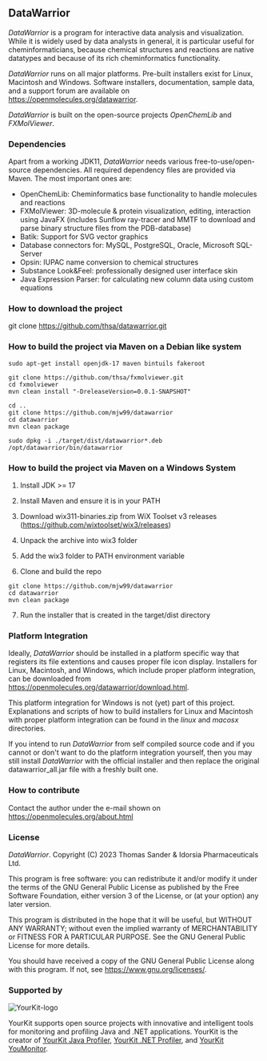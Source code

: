 ## DataWarrior
*DataWarrior* is a program for interactive data analysis and visualization. While it is
widely used by data analysts in general, it is particular useful for cheminformaticians,
because chemical structures and reactions are native datatypes and because of its rich
cheminformatics functionality.

*DataWarrior* runs on all major platforms. Pre-built installers exist for Linux, Macintosh and Windows.
Software installers, documentation, sample data, and a support forum are available on
https://openmolecules.org/datawarrior.

*DataWarrior* is built on the open-source projects *OpenChemLib* and *FXMolViewer*. 

### Dependencies
Apart from a working JDK11, *DataWarrior* needs various free-to-use/open-source dependencies.
All required dependency files are provided via Maven.
The most important ones are:
* OpenChemLib: Cheminformatics base functionality to handle molecules and reactions
* FXMolViewer: 3D-molecule & protein visualization, editing, interaction using JavaFX
  (includes Sunflow ray-tracer and MMTF to download and parse binary structure files from the PDB-database)
* Batik: Support for SVG vector graphics
* Database connectors for: MySQL, PostgreSQL, Oracle, Microsoft SQL-Server
* Opsin: IUPAC name conversion to chemical structures
* Substance Look&Feel: professionally designed user interface skin
* Java Expression Parser: for calculating new column data using custom equations

### How to download the project
git clone https://github.com/thsa/datawarrior.git

### How to build the project via Maven on a Debian like system
```
sudo apt-get install openjdk-17 maven bintuils fakeroot

git clone https://github.com/thsa/fxmolviewer.git
cd fxmolviewer
mvn clean install "-DreleaseVersion=0.0.1-SNAPSHOT"

cd ..
git clone https://github.com/mjw99/datawarrior
cd datawarrior
mvn clean package

sudo dpkg -i ./target/dist/datawarrior*.deb
/opt/datawarrior/bin/datawarrior
```
### How to build the project via Maven on a Windows System
1) Install JDK >= 17 
2) Install Maven and ensure it is in your PATH
3) Download wix311-binaries.zip from WiX Toolset v3 releases  
(https://github.com/wixtoolset/wix3/releases) 
4) Unpack the archive into wix3 folder 
5) Add the wix3 folder to PATH environment variable

6) Clone and build the repo
```
git clone https://github.com/mjw99/datawarrior
cd datawarrior
mvn clean package
```
7) Run the installer that is created in the target/dist directory


### Platform Integration
Ideally, *DataWarrior* should be installed in a platform specific way that registers its file
extentions and causes proper file icon display. Installers for Linux, Macintosh, and Windows,
which include proper platform integration, can be downloaded from
https://openmolecules.org/datawarrior/download.html.

This platform integration for Windows is not (yet) part of this project. Explanations and
scripts of how to build installers for Linux and Macintosh with proper platform integration
can be found in the *linux* and *macosx* directories.

If you intend to run *DataWarrior* from self compiled source code and if you cannot or don't
want to do the platform integration yourself, then you may still install *DataWarrior* with the
official installer and then replace the original datawarrior_all.jar file with a freshly
built one.

### How to contribute
Contact the author under the e-mail shown on https://openmolecules.org/about.html


### License
*DataWarrior*. Copyright (C) 2023 Thomas Sander & Idorsia Pharmaceuticals Ltd.

This program is free software: you can redistribute it and/or modify
it under the terms of the GNU General Public License as published by
the Free Software Foundation, either version 3 of the License, or
(at your option) any later version.

This program is distributed in the hope that it will be useful,
but WITHOUT ANY WARRANTY; without even the implied warranty of
MERCHANTABILITY or FITNESS FOR A PARTICULAR PURPOSE.  See the
GNU General Public License for more details.

You should have received a copy of the GNU General Public License
along with this program.  If not, see <https://www.gnu.org/licenses/>.


### Supported by

![YourKit-logo](https://www.yourkit.com/images/yklogo.png)

YourKit supports open source projects with innovative and intelligent tools 
for monitoring and profiling Java and .NET applications.
YourKit is the creator of [YourKit Java Profiler](https://www.yourkit.com/java/profiler/),
[YourKit .NET Profiler](https://www.yourkit.com/dotnet-profiler/),
and [YourKit YouMonitor](https://www.yourkit.com/youmonitor/).
